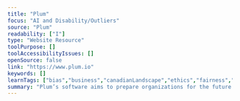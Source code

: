 ```yaml
---
title: "Plum"
focus: "AI and Disability/Outliers"
source: "Plum"
readability: ["I"]
type: "Website Resource"
toolPurpose: []
toolAccessibilityIssues: []
openSource: false
link: "https://www.plum.io"
keywords: []
learnTags: ["bias","business","canadianLandscape","ethics","fairness","inclusivePractice"]
summary: "Plum’s software aims to prepare organizations for the future of work by providing predictive and scalable talent datasets, replacing a previously costly process by automating it with AI. "
---
```


